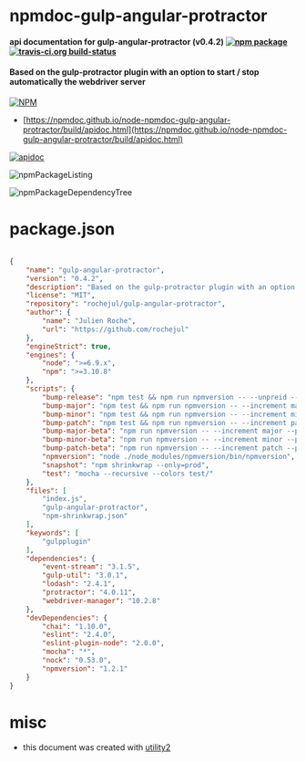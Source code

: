 # npmdoc-gulp-angular-protractor

#### api documentation for  gulp-angular-protractor (v0.4.2)  [![npm package](https://img.shields.io/npm/v/npmdoc-gulp-angular-protractor.svg?style=flat-square)](https://www.npmjs.org/package/npmdoc-gulp-angular-protractor) [![travis-ci.org build-status](https://api.travis-ci.org/npmdoc/node-npmdoc-gulp-angular-protractor.svg)](https://travis-ci.org/npmdoc/node-npmdoc-gulp-angular-protractor)

#### Based on the gulp-protractor plugin with an option to start / stop automatically the webdriver server

[![NPM](https://nodei.co/npm/gulp-angular-protractor.png?downloads=true&downloadRank=true&stars=true)](https://www.npmjs.com/package/gulp-angular-protractor)

- [https://npmdoc.github.io/node-npmdoc-gulp-angular-protractor/build/apidoc.html](https://npmdoc.github.io/node-npmdoc-gulp-angular-protractor/build/apidoc.html)

[![apidoc](https://npmdoc.github.io/node-npmdoc-gulp-angular-protractor/build/screenCapture.buildCi.browser.%252Ftmp%252Fbuild%252Fapidoc.html.png)](https://npmdoc.github.io/node-npmdoc-gulp-angular-protractor/build/apidoc.html)

![npmPackageListing](https://npmdoc.github.io/node-npmdoc-gulp-angular-protractor/build/screenCapture.npmPackageListing.svg)

![npmPackageDependencyTree](https://npmdoc.github.io/node-npmdoc-gulp-angular-protractor/build/screenCapture.npmPackageDependencyTree.svg)



# package.json

```json

{
    "name": "gulp-angular-protractor",
    "version": "0.4.2",
    "description": "Based on the gulp-protractor plugin with an option to start / stop automatically the webdriver server",
    "license": "MIT",
    "repository": "rochejul/gulp-angular-protractor",
    "author": {
        "name": "Julien Roche",
        "url": "https://github.com/rochejul"
    },
    "engineStrict": true,
    "engines": {
        "node": ">=6.9.x",
        "npm": ">=3.10.8"
    },
    "scripts": {
        "bump-release": "npm test && npm run npmversion -- --unpreid --git-push",
        "bump-major": "npm test && npm run npmversion -- --increment major --git-push",
        "bump-minor": "npm test && npm run npmversion -- --increment minor --git-push",
        "bump-patch": "npm test && npm run npmversion -- --increment patch --git-push",
        "bump-major-beta": "npm run npmversion -- --increment major --preid beta --nogit-tag --git-push",
        "bump-minor-beta": "npm run npmversion -- --increment minor --preid beta --nogit-tag --git-push",
        "bump-patch-beta": "npm run npmversion -- --increment patch --preid beta --nogit-tag --git-push",
        "npmversion": "node ./node_modules/npmversion/bin/npmversion",
        "snapshot": "npm shrinkwrap --only=prod",
        "test": "mocha --recursive --colors test/"
    },
    "files": [
        "index.js",
        "gulp-angular-protractor",
        "npm-shrinkwrap.json"
    ],
    "keywords": [
        "gulpplugin"
    ],
    "dependencies": {
        "event-stream": "3.1.5",
        "gulp-util": "3.0.1",
        "lodash": "2.4.1",
        "protractor": "4.0.11",
        "webdriver-manager": "10.2.8"
    },
    "devDependencies": {
        "chai": "1.10.0",
        "eslint": "2.4.0",
        "eslint-plugin-node": "2.0.0",
        "mocha": "*",
        "nock": "0.53.0",
        "npmversion": "1.2.1"
    }
}
```



# misc
- this document was created with [utility2](https://github.com/kaizhu256/node-utility2)
